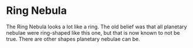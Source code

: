 # Ring Nebula

The Ring Nebula looks a lot like a ring. The old belief was that all planetary
nebulae were ring-shaped like this one, but that is now known to not be true.
There are other shapes planetary nebulae can be.
